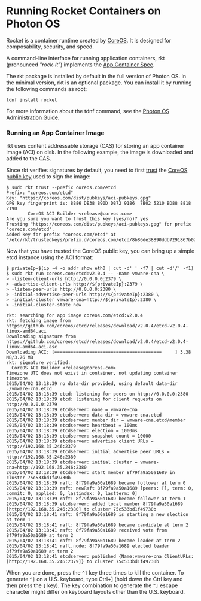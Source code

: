 Running Rocket Containers on Photon OS
======================================

Rocket is a container runtime created by [CoreOS](http://coreos.com). It is designed for composability, security, and speed. 

A command-line interface for running application containers, rkt (pronounced _"rock-it"_) implements the [App Container Spec](https://github.com/coreos/rkt/blob/master/Documentation/app-container.md).

The rkt package is installed by default in the full version of Photon OS. In the minimal version, rkt is an optional package. You can install it by running the following commands as root:

```
tdnf install rocket
```

For more information about the tdnf command, see the [Photon OS Administration Guide](https://github.com/vmware/photon/blob/master/docs/photon-admin-guide.md).


### Running an App Container Image

rkt uses content addressable storage (CAS) for storing an app container image (ACI) on disk. In the following example, the image is downloaded and added to the CAS.

Since rkt verifies signatures by default, you need to first [trust](https://github.com/coreos/rkt/blob/master/Documentation/signing-and-verification-guide.md#establishing-trust) the [CoreOS public key](https://coreos.com/dist/pubkeys/aci-pubkeys.gpg) used to sign the image:

```
$ sudo rkt trust --prefix coreos.com/etcd
Prefix: "coreos.com/etcd"
Key: "https://coreos.com/dist/pubkeys/aci-pubkeys.gpg"
GPG key fingerprint is: 8B86 DE38 890D DB72 9186  7B02 5210 BD88 8818 2190
        CoreOS ACI Builder <release@coreos.com>
Are you sure you want to trust this key (yes/no)? yes
Trusting "https://coreos.com/dist/pubkeys/aci-pubkeys.gpg" for prefix "coreos.com/etcd".
Added key for prefix "coreos.com/etcd" at "/etc/rkt/trustedkeys/prefix.d/coreos.com/etcd/8b86de38890ddb7291867b025210bd8888182190"
```

Now that you have trusted the CoreOS public key, you can bring up a simple etcd instance using the ACI format:

```
$ privateIp=$(ip -4 -o addr show eth0 | cut -d' ' -f7 | cut -d'/' -f1)
$ sudo rkt run coreos.com/etcd:v2.0.4 -- -name vmware-cna \
> -listen-client-urls http://0.0.0.0:2379 \
> -advertise-client-urls http://${privateIp}:2379 \
> -listen-peer-urls http://0.0.0.0:2380 \
> -initial-advertise-peer-urls http://${privateIp}:2380 \
> -initial-cluster vmware-cna=http://${privateIp}:2380 \
> -initial-cluster-state new

rkt: searching for app image coreos.com/etcd:v2.0.4
rkt: fetching image from https://github.com/coreos/etcd/releases/download/v2.0.4/etcd-v2.0.4-linux-amd64.aci
Downloading signature from https://github.com/coreos/etcd/releases/download/v2.0.4/etcd-v2.0.4-linux-amd64.aci.asc
Downloading ACI: [========================================     ] 3.38 MB/3.76 MB
rkt: signature verified:
  CoreOS ACI Builder <release@coreos.com>
Timezone UTC does not exist in container, not updating container timezone.
2015/04/02 13:18:39 no data-dir provided, using default data-dir ./vmware-cna.etcd
2015/04/02 13:18:39 etcd: listening for peers on http://0.0.0.0:2380
2015/04/02 13:18:39 etcd: listening for client requests on http://0.0.0.0:2379
2015/04/02 13:18:39 etcdserver: name = vmware-cna
2015/04/02 13:18:39 etcdserver: data dir = vmware-cna.etcd
2015/04/02 13:18:39 etcdserver: member dir = vmware-cna.etcd/member
2015/04/02 13:18:39 etcdserver: heartbeat = 100ms
2015/04/02 13:18:39 etcdserver: election = 1000ms
2015/04/02 13:18:39 etcdserver: snapshot count = 10000
2015/04/02 13:18:39 etcdserver: advertise client URLs = http://192.168.35.246:2379
2015/04/02 13:18:39 etcdserver: initial advertise peer URLs = http://192.168.35.246:2380
2015/04/02 13:18:39 etcdserver: initial cluster = vmware-cna=http://192.168.35.246:2380
2015/04/02 13:18:39 etcdserver: start member 8f79fa9a50a1689 in cluster 75c533bd1f49730b
2015/04/02 13:18:39 raft: 8f79fa9a50a1689 became follower at term 0
2015/04/02 13:18:39 raft: newRaft 8f79fa9a50a1689 [peers: [], term: 0, commit: 0, applied: 0, lastindex: 0, lastterm: 0]
2015/04/02 13:18:39 raft: 8f79fa9a50a1689 became follower at term 1
2015/04/02 13:18:39 etcdserver: added local member 8f79fa9a50a1689 [http://192.168.35.246:2380] to cluster 75c533bd1f49730b
2015/04/02 13:18:41 raft: 8f79fa9a50a1689 is starting a new election at term 1
2015/04/02 13:18:41 raft: 8f79fa9a50a1689 became candidate at term 2
2015/04/02 13:18:41 raft: 8f79fa9a50a1689 received vote from 8f79fa9a50a1689 at term 2
2015/04/02 13:18:41 raft: 8f79fa9a50a1689 became leader at term 2
2015/04/02 13:18:41 raft.node: 8f79fa9a50a1689 elected leader 8f79fa9a50a1689 at term 2
2015/04/02 13:18:41 etcdserver: published {Name:vmware-cna ClientURLs:[http://192.168.35.246:2379]} to cluster 75c533bd1f49730b
```

When you are done, press the `^]` key three times to kill the container. To generate `^]` on a U.S. keyboard, type Ctrl+] (hold down the Ctrl key and then press the `]` key). The key combination to generate the `^]` escape character might differ on keyboard layouts other than the U.S. keyboard. 

